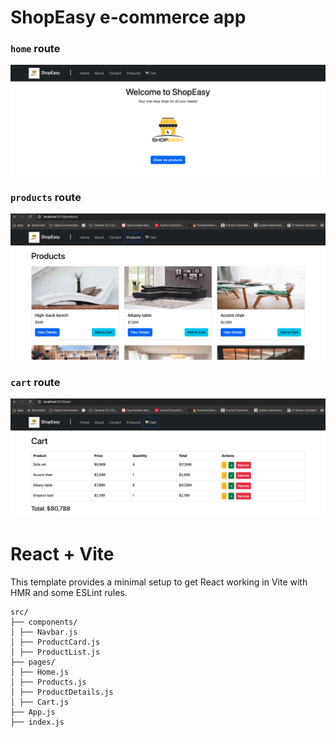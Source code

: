 # ShopEasy e-commerce app

### `home` route

![view1](./src/assets/view1.png)

### `products` route

![products](./src/assets/products.png)

### `cart` route

![cart](./src/assets/cart.png)

# React + Vite

This template provides a minimal setup to get React working in Vite with HMR and some ESLint rules.

```
src/
├── components/
│ ├── Navbar.js
│ ├── ProductCard.js
│ ├── ProductList.js
├── pages/
│ ├── Home.js
│ ├── Products.js
│ ├── ProductDetails.js
│ ├── Cart.js
├── App.js
├── index.js
```
